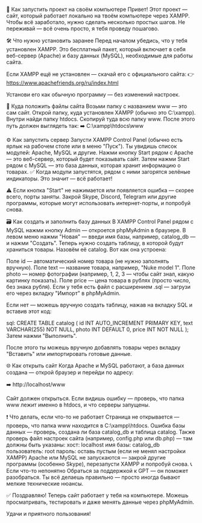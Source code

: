 📄 Как запустить проект на своём компьютере
Привет! Этот проект — сайт, который работает локально на твоём компьютере через XAMPP. Чтобы всё заработало, нужно сделать несколько простых шагов. Не переживай — всё очень просто, я тебя проведу пошагово.

🛠️ Что нужно установить заранее
Перед началом убедись, что у тебя установлен XAMPP. Это бесплатный пакет, который включает в себя веб-сервер (Apache) и базу данных (MySQL), необходимые для работы сайта.

Если XAMPP ещё не установлен — скачай его с официального сайта:
👉 https://www.apachefriends.org/ru/index.html

Установи его как обычную программу — без изменений настроек.

📁 Куда положить файлы сайта
Возьми папку с названием www — это сам сайт.
Открой папку, куда установлен XAMPP (обычно это C:\xampp).
Внутри найди папку htdocs.
Скопируй туда всю папку www.
После этого путь должен выглядеть так:
➡️ C:\xampp\htdocs\www

⚙️ Как запустить сервер
Запусти XAMPP Control Panel (обычно есть ярлык на рабочем столе или в меню "Пуск").
Ты увидишь список модулей: Apache, MySQL и другие.
Нажми кнопку Start рядом с Apache — это веб-сервер, который будет показывать сайт.
Затем нажми Start рядом с MySQL — это база данных, которая хранит информацию о товарах.
✅ Когда модули запустятся, рядом с ними загорятся зелёные индикаторы. Это значит — всё работает!

⚠️ Если кнопка "Start" не нажимается или появляется ошибка — скорее всего, порты заняты. Закрой Skype, Discord, Telegram или другие программы, которые могут использовать интернет-порты, и попробуй снова.

🗃️ Как создать и заполнить базу данных
В XAMPP Control Panel рядом с MySQL нажми кнопку Admin — откроется phpMyAdmin в браузере.
В левом меню нажми "Новая" — введи имя базы, например, catalog_db — и нажми "Создать".
Теперь нужно создать таблицу, в которой будут храниться товары. Назовём её catalog.
Вот как она устроена:

Поле id — автоматический номер товара (не нужно заполнять вручную).
Поле text — название товара, например, "Nuke model 1".
Поле photo — номер фотографии (например, 1, 2, 3 — чтобы сайт знал, какую картинку показать).
Поле price — цена товара в рублях (просто число, без знака рубля).
Если у тебя есть файл с расширением .sql — загрузи его через вкладку "Импорт" в phpMyAdmin.

Если нет — можешь вручную создать таблицу, нажав на вкладку SQL и вставив этот код:

sql:
CREATE TABLE catalog (
    id INT AUTO_INCREMENT PRIMARY KEY,
    text VARCHAR(255) NOT NULL,
    photo INT DEFAULT 0,
    price INT NOT NULL
);
Затем нажми "Выполнить".

После этого ты можешь вручную добавлять товары через вкладку "Вставить" или импортировать готовые данные.

🌐 Как открыть сайт
Когда Apache и MySQL работают, а база данных создана — открой браузер и перейди по адресу:

➡️ http://localhost/www

Сайт должен открыться. Если видишь ошибку — проверь, что папка www лежит именно в htdocs, и что серверы запущены.

❗ Что делать, если что-то не работает
Страница не открывается — проверь, что папка www находится в C:\xampp\htdocs\.
Ошибка базы данных — проверь, создана ли база catalog_db и таблица catalog. Также проверь файл настроек сайта (например, config.php или db.php) — там должны быть указаны:
хост: localhost
имя базы: catalog_db
пользователь: root
пароль: оставь пустым (если не менял настройки XAMPP)
Apache или MySQL не запускаются — закрой другие программы (особенно Skype), перезапусти XAMPP и попробуй снова.
📞 Если что-то непонятно
Обраться за поддержкой к GPT — он поможет разобраться. Ты всё делаешь правильно — просто иногда бывают мелкие технические нюансы.

✅ Поздравляю! Теперь сайт работает у тебя на компьютере.
Можешь просматривать, тестировать и даже менять данные через phpMyAdmin.

Удачи и приятного пользования!